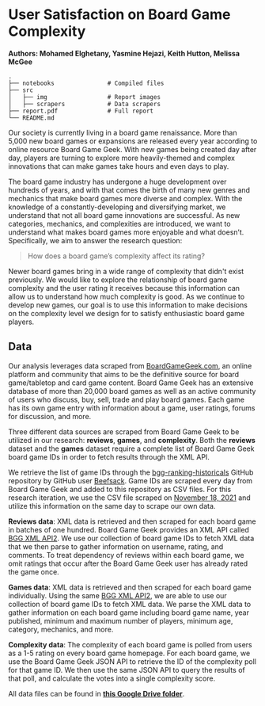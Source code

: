 # User Satisfaction on Board Game Complexity
**Authors: Mohamed Elghetany, Yasmine Hejazi, Keith Hutton, Melissa McGee**

    .
    ├── notebooks               # Compiled files
    ├── src                     
    │   ├── img                 # Report images
    │   ├── scrapers            # Data scrapers
    ├── report.pdf              # Full report
    └── README.md

Our society is currently living in a board game renaissance. More than 5,000 new board games or expansions are released every year according to online resource Board Game Geek. With new games being created day after day, players are turning to explore more heavily-themed and complex innovations that can make games take hours and even days to play.

The board game industry has undergone a huge development over hundreds of years, and with that comes the birth of many new genres and mechanics that make board games more diverse and complex. With the knowledge of a constantly-developing and diversifying market, we understand that not all board game innovations are successful. As new categories, mechanics, and complexities are introduced, we want to understand what makes board games more enjoyable and what doesn’t. Specifically, we aim to answer the research question:

> How does a board game’s complexity affect its rating?

Newer board games bring in a wide range of complexity that didn't exist previously. We would like to explore the relationship of board game complexity and the user rating it receives because this information can allow us to understand how much complexity is good. As we continue to develop new games, our goal is to use this information to make decisions on the complexity level we design for to satisfy enthusiastic board game players.

## Data

Our analysis leverages data scraped from [BoardGameGeek.com](boardgamegeek.com), an online platform and community that aims to be the definitive source for board game/tabletop and card game content. Board Game Geek has an extensive database of more than 20,000 board games as well as an active community of users who discuss, buy, sell, trade and play board games. Each game has its own game entry with information about a game, user ratings, forums for discussion, and more.

Three different data sources are scraped from Board Game Geek to be utilized in our research: **reviews**, **games**, and **complexity**. Both the **reviews** dataset and the **games** dataset require a complete list of Board Game Geek board game IDs in order to fetch results through the XML API. 

We retrieve the list of game IDs through the [bgg-ranking-historicals](https://github.com/beefsack/bgg-ranking-historicals) GitHub repository by GitHub user [Beefsack](https://github.com/beefsack). Game IDs are scraped every day from Board Game Geek and added to this repository as CSV files. For this research iteration, we use the CSV file scraped on [November 18, 2021](https://raw.githubusercontent.com/beefsack/bgg-ranking-historicals/master/2021-11-18.csv) and utilize this information on the same day to scrape our own data.

**Reviews data**: XML data is retrieved and then scraped for each board game in batches of one hundred. Board Game Geek provides an XML API  called [BGG XML API2](https://boardgamegeek.com/wiki/page/BGG_XML_API2). We use our collection of board game IDs to fetch XML data that we then parse to gather information on username, rating, and comments. To treat dependency of reviews within each board game, we omit ratings that occur after the Board Game Geek user has already rated the game once. 

**Games data**: XML data is retrieved and then scraped for each board game individually. Using the same [BGG XML API2](https://boardgamegeek.com/wiki/page/BGG_XML_API2), we are able to use our collection of board game IDs to fetch XML data. We parse the XML data to gather information on each board game including board game name, year published, minimum and maximum number of players, minimum age, category, mechanics, and more. 

**Complexity data**: The complexity of each board game is polled from users as a 1-5 rating on every board game homepage. For each board game, we use the Board Game Geek JSON API to retrieve the ID of the complexity poll for that game ID. We then use the same JSON API to query the results of that poll, and calculate the votes into a single complexity score.

All data files can be found in **[this Google Drive folder](https://drive.google.com/drive/folders/1NSgDOdEe5r_3t-JFMOfK-xRT4ljuA-IH?usp=sharing)**.